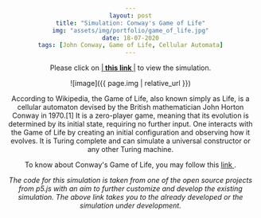 ```yaml
---
layout: post
title: "Simulation: Conway's Game of Life"
img: "assets/img/portfolio/game_of_life.jpg"
date: 18-07-2020
tags: [John Conway, Game of Life, Cellular Automata]
---
```


<head> 
     <style> 
        body { 
            text-align:center; 
        } 
    </style> 
</head> 

Please click on <a href="https://ankiitgupta7.github.io/My-Cellular-Automaton/" target="_blank">|<b> this link </b>|</a> to view the simulation.

![image]({{ page.img | relative_url }})

According to Wikipedia, the Game of Life, also known simply as Life, is a cellular automaton devised by the British mathematician John Horton Conway in 1970.[1] It is a zero-player game, meaning that its evolution is determined by its initial state, requiring no further input. One interacts with the Game of Life by creating an initial configuration and observing how it evolves. It is Turing complete and can simulate a universal constructor or any other Turing machine. 

To know about Conway's Game of Life, you may follow this <a href= "https://en.wikipedia.org/wiki/Conway%27s_Game_of_Life" target="_blank"> link </a>.

*The code for this simulation is taken from one of the open source projects from p5.js with an aim to further customize and develop the existing simulation. The above link takes you to the already developed or the simulation under development.*